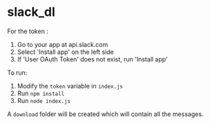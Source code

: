 # slack_dl

For the token :
1. Go to your app at api.slack.com
2. Select 'Install app' on the left side
3. If 'User OAuth Token' does not exist, run 'Install app'

To run:

1. Modify the `token` variable in `index.js`
2. Run `npm install`
3. Run `node index.js`

A `download` folder will be created which will contain all the messages.

